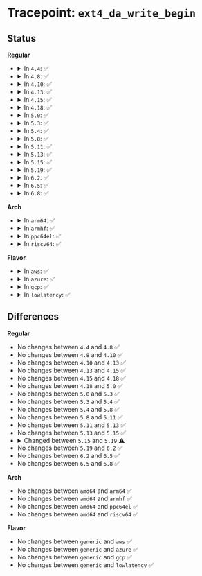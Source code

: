 # Tracepoint: <code>ext4_da_write_begin</code>

## Status
<b>Regular</b>
<ul>
<li>
<details>
<summary>In <code>4.4</code>: ✅</summary>

Event:

```c
struct trace_event_raw_ext4__write_begin {
    struct trace_entry ent;
    dev_t dev;
    ino_t ino;
    loff_t pos;
    unsigned int len;
    unsigned int flags;
    char __data[0];
};
```
Function:

```c
void trace_event_raw_event_ext4__write_begin(void *__data, struct inode *inode, loff_t pos, unsigned int len, unsigned int flags);
```
</details>
</li>
<li>
<details>
<summary>In <code>4.8</code>: ✅</summary>

Event:

```c
struct trace_event_raw_ext4__write_begin {
    struct trace_entry ent;
    dev_t dev;
    ino_t ino;
    loff_t pos;
    unsigned int len;
    unsigned int flags;
    char __data[0];
};
```
Function:

```c
void trace_event_raw_event_ext4__write_begin(void *__data, struct inode *inode, loff_t pos, unsigned int len, unsigned int flags);
```
</details>
</li>
<li>
<details>
<summary>In <code>4.10</code>: ✅</summary>

Event:

```c
struct trace_event_raw_ext4__write_begin {
    struct trace_entry ent;
    dev_t dev;
    ino_t ino;
    loff_t pos;
    unsigned int len;
    unsigned int flags;
    char __data[0];
};
```
Function:

```c
void trace_event_raw_event_ext4__write_begin(void *__data, struct inode *inode, loff_t pos, unsigned int len, unsigned int flags);
```
</details>
</li>
<li>
<details>
<summary>In <code>4.13</code>: ✅</summary>

Event:

```c
struct trace_event_raw_ext4__write_begin {
    struct trace_entry ent;
    dev_t dev;
    ino_t ino;
    loff_t pos;
    unsigned int len;
    unsigned int flags;
    char __data[0];
};
```
Function:

```c
void trace_event_raw_event_ext4__write_begin(void *__data, struct inode *inode, loff_t pos, unsigned int len, unsigned int flags);
```
</details>
</li>
<li>
<details>
<summary>In <code>4.15</code>: ✅</summary>

Event:

```c
struct trace_event_raw_ext4__write_begin {
    struct trace_entry ent;
    dev_t dev;
    ino_t ino;
    loff_t pos;
    unsigned int len;
    unsigned int flags;
    char __data[0];
};
```
Function:

```c
void trace_event_raw_event_ext4__write_begin(void *__data, struct inode *inode, loff_t pos, unsigned int len, unsigned int flags);
```
</details>
</li>
<li>
<details>
<summary>In <code>4.18</code>: ✅</summary>

Event:

```c
struct trace_event_raw_ext4__write_begin {
    struct trace_entry ent;
    dev_t dev;
    ino_t ino;
    loff_t pos;
    unsigned int len;
    unsigned int flags;
    char __data[0];
};
```
Function:

```c
void trace_event_raw_event_ext4__write_begin(void *__data, struct inode *inode, loff_t pos, unsigned int len, unsigned int flags);
```
</details>
</li>
<li>
<details>
<summary>In <code>5.0</code>: ✅</summary>

Event:

```c
struct trace_event_raw_ext4__write_begin {
    struct trace_entry ent;
    dev_t dev;
    ino_t ino;
    loff_t pos;
    unsigned int len;
    unsigned int flags;
    char __data[0];
};
```
Function:

```c
void trace_event_raw_event_ext4__write_begin(void *__data, struct inode *inode, loff_t pos, unsigned int len, unsigned int flags);
```
</details>
</li>
<li>
<details>
<summary>In <code>5.3</code>: ✅</summary>

Event:

```c
struct trace_event_raw_ext4__write_begin {
    struct trace_entry ent;
    dev_t dev;
    ino_t ino;
    loff_t pos;
    unsigned int len;
    unsigned int flags;
    char __data[0];
};
```
Function:

```c
void trace_event_raw_event_ext4__write_begin(void *__data, struct inode *inode, loff_t pos, unsigned int len, unsigned int flags);
```
</details>
</li>
<li>
<details>
<summary>In <code>5.4</code>: ✅</summary>

Event:

```c
struct trace_event_raw_ext4__write_begin {
    struct trace_entry ent;
    dev_t dev;
    ino_t ino;
    loff_t pos;
    unsigned int len;
    unsigned int flags;
    char __data[0];
};
```
Function:

```c
void trace_event_raw_event_ext4__write_begin(void *__data, struct inode *inode, loff_t pos, unsigned int len, unsigned int flags);
```
</details>
</li>
<li>
<details>
<summary>In <code>5.8</code>: ✅</summary>

Event:

```c
struct trace_event_raw_ext4__write_begin {
    struct trace_entry ent;
    dev_t dev;
    ino_t ino;
    loff_t pos;
    unsigned int len;
    unsigned int flags;
    char __data[0];
};
```
Function:

```c
void trace_event_raw_event_ext4__write_begin(void *__data, struct inode *inode, loff_t pos, unsigned int len, unsigned int flags);
```
</details>
</li>
<li>
<details>
<summary>In <code>5.11</code>: ✅</summary>

Event:

```c
struct trace_event_raw_ext4__write_begin {
    struct trace_entry ent;
    dev_t dev;
    ino_t ino;
    loff_t pos;
    unsigned int len;
    unsigned int flags;
    char __data[0];
};
```
Function:

```c
void trace_event_raw_event_ext4__write_begin(void *__data, struct inode *inode, loff_t pos, unsigned int len, unsigned int flags);
```
</details>
</li>
<li>
<details>
<summary>In <code>5.13</code>: ✅</summary>

Event:

```c
struct trace_event_raw_ext4__write_begin {
    struct trace_entry ent;
    dev_t dev;
    ino_t ino;
    loff_t pos;
    unsigned int len;
    unsigned int flags;
    char __data[0];
};
```
Function:

```c
void trace_event_raw_event_ext4__write_begin(void *__data, struct inode *inode, loff_t pos, unsigned int len, unsigned int flags);
```
</details>
</li>
<li>
<details>
<summary>In <code>5.15</code>: ✅</summary>

Event:

```c
struct trace_event_raw_ext4__write_begin {
    struct trace_entry ent;
    dev_t dev;
    ino_t ino;
    loff_t pos;
    unsigned int len;
    unsigned int flags;
    char __data[0];
};
```
Function:

```c
void trace_event_raw_event_ext4__write_begin(void *__data, struct inode *inode, loff_t pos, unsigned int len, unsigned int flags);
```
</details>
</li>
<li>
<details>
<summary>In <code>5.19</code>: ✅</summary>

Event:

```c
struct trace_event_raw_ext4__write_begin {
    struct trace_entry ent;
    dev_t dev;
    ino_t ino;
    loff_t pos;
    unsigned int len;
    char __data[0];
};
```
Function:

```c
void trace_event_raw_event_ext4__write_begin(void *__data, struct inode *inode, loff_t pos, unsigned int len);
```
</details>
</li>
<li>
<details>
<summary>In <code>6.2</code>: ✅</summary>

Event:

```c
struct trace_event_raw_ext4__write_begin {
    struct trace_entry ent;
    dev_t dev;
    ino_t ino;
    loff_t pos;
    unsigned int len;
    char __data[0];
};
```
Function:

```c
void trace_event_raw_event_ext4__write_begin(void *__data, struct inode *inode, loff_t pos, unsigned int len);
```
</details>
</li>
<li>
<details>
<summary>In <code>6.5</code>: ✅</summary>

Event:

```c
struct trace_event_raw_ext4__write_begin {
    struct trace_entry ent;
    dev_t dev;
    ino_t ino;
    loff_t pos;
    unsigned int len;
    char __data[0];
};
```
Function:

```c
void trace_event_raw_event_ext4__write_begin(void *__data, struct inode *inode, loff_t pos, unsigned int len);
```
</details>
</li>
<li>
<details>
<summary>In <code>6.8</code>: ✅</summary>

Event:

```c
struct trace_event_raw_ext4__write_begin {
    struct trace_entry ent;
    dev_t dev;
    ino_t ino;
    loff_t pos;
    unsigned int len;
    char __data[0];
};
```
Function:

```c
void trace_event_raw_event_ext4__write_begin(void *__data, struct inode *inode, loff_t pos, unsigned int len);
```
</details>
</li>
</ul>
<b>Arch</b>
<ul>
<li>
<details>
<summary>In <code>arm64</code>: ✅</summary>

Event:

```c
struct trace_event_raw_ext4__write_begin {
    struct trace_entry ent;
    dev_t dev;
    ino_t ino;
    loff_t pos;
    unsigned int len;
    unsigned int flags;
    char __data[0];
};
```
Function:

```c
void trace_event_raw_event_ext4__write_begin(void *__data, struct inode *inode, loff_t pos, unsigned int len, unsigned int flags);
```
</details>
</li>
<li>
<details>
<summary>In <code>armhf</code>: ✅</summary>

Event:

```c
struct trace_event_raw_ext4__write_begin {
    struct trace_entry ent;
    dev_t dev;
    ino_t ino;
    loff_t pos;
    unsigned int len;
    unsigned int flags;
    char __data[0];
};
```
Function:

```c
void trace_event_raw_event_ext4__write_begin(void *__data, struct inode *inode, loff_t pos, unsigned int len, unsigned int flags);
```
</details>
</li>
<li>
<details>
<summary>In <code>ppc64el</code>: ✅</summary>

Event:

```c
struct trace_event_raw_ext4__write_begin {
    struct trace_entry ent;
    dev_t dev;
    ino_t ino;
    loff_t pos;
    unsigned int len;
    unsigned int flags;
    char __data[0];
};
```
Function:

```c
void trace_event_raw_event_ext4__write_begin(void *__data, struct inode *inode, loff_t pos, unsigned int len, unsigned int flags);
```
</details>
</li>
<li>
<details>
<summary>In <code>riscv64</code>: ✅</summary>

Event:

```c
struct trace_event_raw_ext4__write_begin {
    struct trace_entry ent;
    dev_t dev;
    ino_t ino;
    loff_t pos;
    unsigned int len;
    unsigned int flags;
    char __data[0];
};
```
Function:

```c
void trace_event_raw_event_ext4__write_begin(void *__data, struct inode *inode, loff_t pos, unsigned int len, unsigned int flags);
```
</details>
</li>
</ul>
<b>Flavor</b>
<ul>
<li>
<details>
<summary>In <code>aws</code>: ✅</summary>

Event:

```c
struct trace_event_raw_ext4__write_begin {
    struct trace_entry ent;
    dev_t dev;
    ino_t ino;
    loff_t pos;
    unsigned int len;
    unsigned int flags;
    char __data[0];
};
```
Function:

```c
void trace_event_raw_event_ext4__write_begin(void *__data, struct inode *inode, loff_t pos, unsigned int len, unsigned int flags);
```
</details>
</li>
<li>
<details>
<summary>In <code>azure</code>: ✅</summary>

Event:

```c
struct trace_event_raw_ext4__write_begin {
    struct trace_entry ent;
    dev_t dev;
    ino_t ino;
    loff_t pos;
    unsigned int len;
    unsigned int flags;
    char __data[0];
};
```
Function:

```c
void trace_event_raw_event_ext4__write_begin(void *__data, struct inode *inode, loff_t pos, unsigned int len, unsigned int flags);
```
</details>
</li>
<li>
<details>
<summary>In <code>gcp</code>: ✅</summary>

Event:

```c
struct trace_event_raw_ext4__write_begin {
    struct trace_entry ent;
    dev_t dev;
    ino_t ino;
    loff_t pos;
    unsigned int len;
    unsigned int flags;
    char __data[0];
};
```
Function:

```c
void trace_event_raw_event_ext4__write_begin(void *__data, struct inode *inode, loff_t pos, unsigned int len, unsigned int flags);
```
</details>
</li>
<li>
<details>
<summary>In <code>lowlatency</code>: ✅</summary>

Event:

```c
struct trace_event_raw_ext4__write_begin {
    struct trace_entry ent;
    dev_t dev;
    ino_t ino;
    loff_t pos;
    unsigned int len;
    unsigned int flags;
    char __data[0];
};
```
Function:

```c
void trace_event_raw_event_ext4__write_begin(void *__data, struct inode *inode, loff_t pos, unsigned int len, unsigned int flags);
```
</details>
</li>
</ul>

## Differences
<b>Regular</b>
<ul>
<li>
No changes between <code>4.4</code> and <code>4.8</code> ✅
</li>
<li>
No changes between <code>4.8</code> and <code>4.10</code> ✅
</li>
<li>
No changes between <code>4.10</code> and <code>4.13</code> ✅
</li>
<li>
No changes between <code>4.13</code> and <code>4.15</code> ✅
</li>
<li>
No changes between <code>4.15</code> and <code>4.18</code> ✅
</li>
<li>
No changes between <code>4.18</code> and <code>5.0</code> ✅
</li>
<li>
No changes between <code>5.0</code> and <code>5.3</code> ✅
</li>
<li>
No changes between <code>5.3</code> and <code>5.4</code> ✅
</li>
<li>
No changes between <code>5.4</code> and <code>5.8</code> ✅
</li>
<li>
No changes between <code>5.8</code> and <code>5.11</code> ✅
</li>
<li>
No changes between <code>5.11</code> and <code>5.13</code> ✅
</li>
<li>
No changes between <code>5.13</code> and <code>5.15</code> ✅
</li>
<li>
<details>
<summary>Changed between <code>5.15</code> and <code>5.19</code> ⚠️</summary>
<ul>
<li>
<b>Event changed. </b>
</li>
<li>
<b>Field removed. </b>
<code>unsigned int flags</code>
</li>
<li>
<b>Func changed. </b>
</li>
<li>
<b>Param removed. </b>
<code>unsigned int flags</code>
</li>
</ul>
</details>
</li>
<li>
No changes between <code>5.19</code> and <code>6.2</code> ✅
</li>
<li>
No changes between <code>6.2</code> and <code>6.5</code> ✅
</li>
<li>
No changes between <code>6.5</code> and <code>6.8</code> ✅
</li>
</ul>
<b>Arch</b>
<ul>
<li>
No changes between <code>amd64</code> and <code>arm64</code> ✅
</li>
<li>
No changes between <code>amd64</code> and <code>armhf</code> ✅
</li>
<li>
No changes between <code>amd64</code> and <code>ppc64el</code> ✅
</li>
<li>
No changes between <code>amd64</code> and <code>riscv64</code> ✅
</li>
</ul>
<b>Flavor</b>
<ul>
<li>
No changes between <code>generic</code> and <code>aws</code> ✅
</li>
<li>
No changes between <code>generic</code> and <code>azure</code> ✅
</li>
<li>
No changes between <code>generic</code> and <code>gcp</code> ✅
</li>
<li>
No changes between <code>generic</code> and <code>lowlatency</code> ✅
</li>
</ul>
